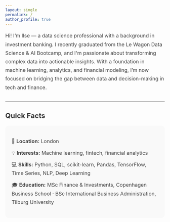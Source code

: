 ```yaml
---
layout: single
permalink: /
author_profile: true
---
```



<p style="font-size: 16px; line-height: 1.7; color: #444;">
Hi! I’m Ilse — a data science professional with a background in investment banking. I recently graduated from the Le Wagon Data Science & AI Bootcamp, and I'm passionate about transforming complex data into actionable insights. With a foundation in machine learning, analytics, and financial modeling, I’m now focused on bridging the gap between data and decision-making in tech and finance.
</p>

<hr style="border: none; border-top: 1px solid #ddd; margin: 30px 0;" />

<h2 style="font-size: 22px; color: #333;">Quick Facts</h2>

<div style="background-color: #f9f9f9; padding: 20px; border-radius: 10px;">

<ul style="font-size: 16px; line-height: 1.7; list-style-type: none; padding-left: 0; color: #444;">
  <li style="margin-bottom: 10px;">📍 <strong>Location:</strong> London</li>
  <li style="margin-bottom: 10px;">💡 <strong>Interests:</strong> Machine learning, fintech, financial analytics</li>
  <li style="margin-bottom: 10px;">💻 <strong>Skills:</strong> Python, SQL, scikit-learn, Pandas, TensorFlow, Time Series, NLP, Deep Learning</li>
  <li style="margin-bottom: 0;">🎓 <strong>Education:</strong> MSc Finance & Investments, Copenhagen Business School · BSc International Business Administration, Tilburg University</li>
</ul>

</div>
